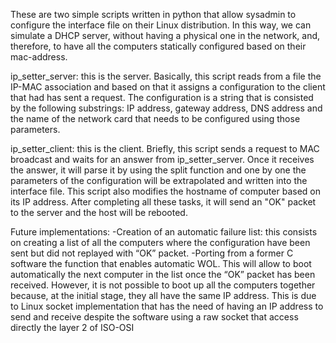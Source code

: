 These are two simple scripts written in python that allow sysadmin to configure the interface file on their Linux distribution. In this way, we can simulate a DHCP server, without having a physical one in the network, and, therefore, to have all the computers statically configured based on their mac-address.

ip_setter_server: this is the server. Basically, this script reads from a file the IP-MAC association and based on that it assigns a configuration to the client that had has sent a request. The configuration is a string that is consisted by the following substrings: IP address, gateway address, DNS address and the name of the network card that needs to be configured using those parameters.

ip_setter_client: this is the client. Briefly, this script sends a request to MAC broadcast and waits for an answer from ip_setter_server. Once it receives the answer, it will parse it by using the split function and one by one the parameters of the configuration will be extrapolated and written into the interface file. This script also modifies the hostname of computer based on its IP address. After completing all these tasks, it will send an "OK" packet to the server and the host will be rebooted.

Future implementations: 
-Creation of an automatic failure list: this consists on creating a list of all the computers where the configuration have been sent but did not replayed with “OK” packet.
-Porting from a former C software the function that enables automatic WOL. This will allow to boot automatically the next computer in the list once the “OK” packet has been received. However, it is not possible to boot up all the computers together because, at the initial stage, they all have the same IP address. This is due to Linux socket implementation that has the need of having an IP address to send and receive despite the software using a raw socket that access directly the layer 2 of ISO-OSI
